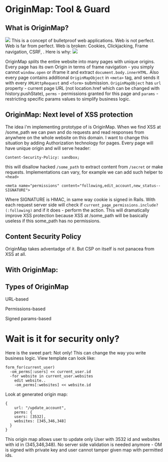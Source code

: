 # OriginMap: Tool & Guard
## What is OriginMap?

![](http://cl.ly/image/1v2G3O1a3W0J)
This is a concept of bulletproof web applications. Web is not perfect. Web is far from perfect. Web is broken: Cookies, Clickjacking, Frame navigation, CSRF,  .
Here is why:
![](http://cl.ly/image/1y0V0W412s1X)

OriginMap *splits* the entire website into many pages with unique origins. Every page has its own Origin in terms of frame navigation - you simply cannot `window.open` or iframe it and extract `document.body.innerHTML`. Also every page contains additional `OriginMapObject` in `<meta>` tag, and sends it with every `XMLHttpRequest` and `<form>` submission. `OriginMapObject` has `url` property - current page URL (not location.href which can be changed with history.pushState), `perms` - permissions granted for this page and `params` - restricting specific params values to simplify business logic.

## OriginMap: Next level of XSS protection
The idea i'm implementing prototype of is OriginMap. When we find XSS at /some_path we can pwn and do requests and read responses from anywhere on the whole website on this domain. I want to change this situation by adding Authorization technology for pages. Every page will have unique origin and will serve header:
```
Content-Security-Policy: sandbox;
```
this will disallow hacked `/some_path` to extract content from `/secret` or make requests.
Implementations can vary, for example we can add such helper to `<head>`
```
<meta name="permissions" content="following,edit_account,new_status--SIGNATURE">
```
Where SIGNATURE is HMAC, in same way cookie is signed in Rails.
With each request server side will check if `current_page_permissions.include?(:following)` and if it does - perform the action.
This will dramatically improve XSS protection because XSS at /some_path will be basically useless if this some_path has no permissions.





## Content Security Policy
OriginMap takes adventadge of it. But CSP on itself is not panacea from XSS at all. 

## With OriginMap:


## Types of OriginMap

URL-based

Permissions-based

Signed params-based





# Wait is it for security only?
Here is the sweet part: Not only! This can change the way you write business logic. View template can look like:
```
form_for(current_user)
  -om_perms[:users] << current_user.id
  -for website in current_user.websites 
    edit website..
    -om_perms[:websites] << website.id
```

Look at generated origin map:
```
{
	url: "/update_account",
	perms: {
    users: [3532],
    websites: [345,346,348] 
  }
}
```
This origin map allows user to update only User with 3532 id and websites with id in (345,346,348). No server side validation is needed anymore - OM is signed with private key and user cannot tamper given map with permitted ids.



